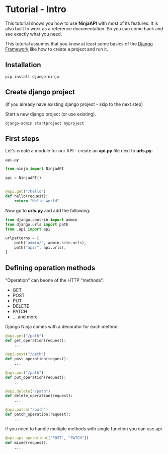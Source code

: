# Tutorial - Intro

This tutorial shows you how to use **NinjaAPI** with most of its features. 
It is also built to work as a reference documentation.
So you can come back and see exactly what you need.

This tutorial assumes that you know at least some basics of the <a href="https://www.djangoproject.com/" target="_blank">Django Framework</a> like how to create a project and run it.


## Installation

```
pip install django-ninja
```


## Create django project

(if you already have existing django project - skip to the next step)

Start a new django project (or use existing).

```
django-admin startproject myproject
```


## First steps

Let's create a module for our API - create an **api.py** file next to **urls.py**:


`api.py`


```Python
from ninja import NinjaAPI

api = NinjaAPI()


@api.get("/hello")
def hello(request):
    return "Hello world"

```

Now go to **urls.py** and add the following:


```Python hl_lines="3 7"
from django.contrib import admin
from django.urls import path
from .api import api

urlpatterns = [
    path("admin/", admin.site.urls),
    path("api/", api.urls),
]
```

## Defining operation methods

"Operation" can beone of the HTTP "methods".

 - GET
 - POST
 - PUT
 - DELETE
 - PATCH
 - ... and more


Django Ninja comes with a decorator for each method:


```Python hl_lines="1 5 9 13 17"
@api.get("/path")
def get_operation(request):
    ...

@api.post("/path")
def post_operation(request):
    ...

@api.put("/path")
def put_operation(request):
    ...

@api.delete("/path")
def delete_operation(request):
    ...

@api.patch("/path")
def patch_operation(request):
    ...
```

if you need to handle multiple methods with single function you can use api


```Python hl_lines="1"
@api.api_operation(["POST", "PATCH"])
def mixed(request):
    ...
```